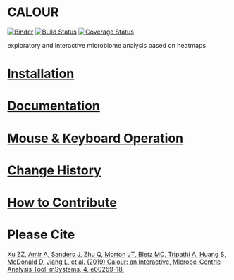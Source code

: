 CALOUR
======
[![Binder](https://mybinder.org/badge.svg)](https://mybinder.org/v2/gh/biocore/calour/master?filepath=doc%2Fsource%2Fnotebooks)
[![Build Status](https://travis-ci.org/biocore/calour.png?branch=master)](https://travis-ci.org/biocore/calour)
[![Coverage Status](https://coveralls.io/repos/github/biocore/calour/badge.svg?branch=master)](https://coveralls.io/github/biocore/calour?branch=master)

exploratory and interactive microbiome analysis based on heatmaps


[Installation](https://github.com/biocore/calour/blob/master/INSTALL.md)
========================================================================


[Documentation](http://biocore.github.io/calour)
================================================


[Mouse & Keyboard Operation](http://biocore.github.io/calour/generated/calour.heatmap.plot.html#calour.heatmap.plot)
====================================================================================================================


[Change History](https://github.com/biocore/calour/blob/master/CHANGELOG.md)
============================================================================


[How to Contribute](https://github.com/biocore/calour/blob/master/CONTRIBUTING.md)
==================================================================================


Please Cite
===========
[Xu ZZ, Amir A, Sanders J, Zhu Q, Morton JT, Bletz MC, Tripathi A, Huang S, McDonald D, Jiang L, et al. (2019) Calour: an Interactive, Microbe-Centric Analysis Tool. mSystems, 4, e00269-18.](https://msystems.asm.org/content/4/1/e00269-18)
